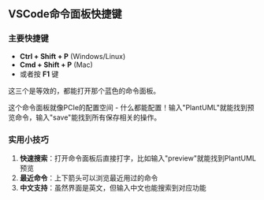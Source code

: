 
## VSCode命令面板快捷键

### 主要快捷键
- **Ctrl + Shift + P** (Windows/Linux)
- **Cmd + Shift + P** (Mac)
- 或者按 **F1** 键

这三个是等效的，都能打开那个蓝色的命令面板。

这个命令面板就像PCIe的配置空间 - 什么都能配置！输入"PlantUML"就能找到预览命令，输入"save"能找到所有保存相关的操作。

### 实用小技巧
1. **快速搜索**：打开命令面板后直接打字，比如输入"preview"就能找到PlantUML预览
2. **最近命令**：上下箭头可以浏览最近用过的命令
3. **中文支持**：虽然界面是英文，但输入中文也能搜索到对应功能






